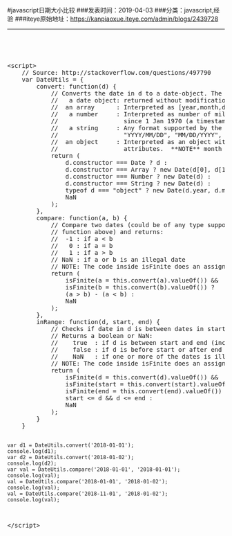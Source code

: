 #javascript日期大小比较
###发表时间：2019-04-03
###分类：javascript,经验
###iteye原始地址：<a href="https://kanpiaoxue.iteye.com/admin/blogs/2439728" target="_blank">https://kanpiaoxue.iteye.com/admin/blogs/2439728</a>

---

<div class="iteye-blog-content-contain" style="font-size: 14px;"> 
 <p>&nbsp;</p> 
 <p>&nbsp;</p> 
 <pre name="code" class="js">&lt;script&gt;
    // Source: http://stackoverflow.com/questions/497790
    var DateUtils = {
        convert: function(d) {
            // Converts the date in d to a date-object. The input can be:
            //   a date object: returned without modification
            //  an array      : Interpreted as [year,month,day]. NOTE: month is 0-11.
            //   a number     : Interpreted as number of milliseconds
            //                  since 1 Jan 1970 (a timestamp) 
            //   a string     : Any format supported by the javascript engine, like
            //                  "YYYY/MM/DD", "MM/DD/YYYY", "Jan 31 2009" etc.
            //  an object     : Interpreted as an object with year, month and date
            //                  attributes.  **NOTE** month is 0-11.
            return (
                d.constructor === Date ? d :
                d.constructor === Array ? new Date(d[0], d[1], d[2]) :
                d.constructor === Number ? new Date(d) :
                d.constructor === String ? new Date(d) :
                typeof d === "object" ? new Date(d.year, d.month, d.date) :
                NaN
            );
        },
        compare: function(a, b) {
            // Compare two dates (could be of any type supported by the convert
            // function above) and returns:
            //  -1 : if a &lt; b
            //   0 : if a = b
            //   1 : if a &gt; b
            // NaN : if a or b is an illegal date
            // NOTE: The code inside isFinite does an assignment (=).
            return (
                isFinite(a = this.convert(a).valueOf()) &amp;&amp;
                isFinite(b = this.convert(b).valueOf()) ?
                (a &gt; b) - (a &lt; b) :
                NaN
            );
        },
        inRange: function(d, start, end) {
            // Checks if date in d is between dates in start and end.
            // Returns a boolean or NaN:
            //    true  : if d is between start and end (inclusive)
            //    false : if d is before start or after end
            //    NaN   : if one or more of the dates is illegal.
            // NOTE: The code inside isFinite does an assignment (=).
            return (
                isFinite(d = this.convert(d).valueOf()) &amp;&amp;
                isFinite(start = this.convert(start).valueOf()) &amp;&amp;
                isFinite(end = this.convert(end).valueOf()) ?
                start &lt;= d &amp;&amp; d &lt;= end :
                NaN
            );
        }
    }

    var d1 = DateUtils.convert('2018-01-01');
    console.log(d1);
    var d2 = DateUtils.convert('2018-01-02');
    console.log(d2);
    var val = DateUtils.compare('2018-01-01', '2018-01-01');
    console.log(val);
    val = DateUtils.compare('2018-01-01', '2018-01-02');
    console.log(val);
    val = DateUtils.compare('2018-11-01', '2018-01-02');
    console.log(val);
&lt;/script&gt;</pre> 
 <p>&nbsp;</p> 
 <p>&nbsp;</p> 
 <p>&nbsp;</p> 
</div>